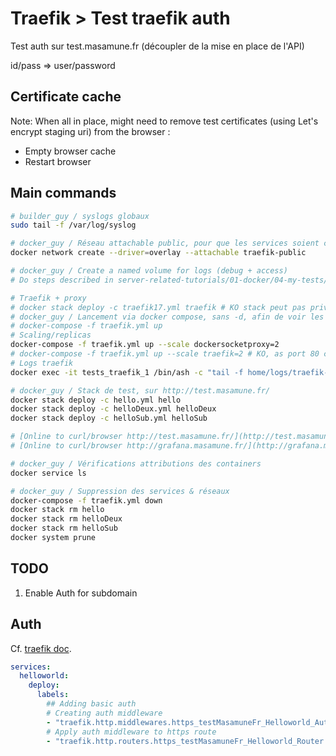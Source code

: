 # Traefik > Test traefik auth

Test auth sur test.masamune.fr (découpler de la mise en place de l'API)

id/pass => user/password

## Certificate cache

Note: When all in place, might need to remove test certificates (using Let's encrypt staging uri) from the browser :

- Empty browser cache
- Restart browser

## Main commands

```bash
# builder_guy / syslogs globaux
sudo tail -f /var/log/syslog

# docker_guy / Réseau attachable public, pour que les services soient connectés à traefik/internet
docker network create --driver=overlay --attachable traefik-public

# docker_guy / Create a named volume for logs (debug + access)
# Do steps described in server-related-tutorials/01-docker/04-my-tests/09-traefik-curated/06-prod-traefik-curated/README.md #### How to manage named volumes access rights

# Traefik + proxy
# docker stack deploy -c traefik17.yml traefik # KO stack peut pas privileged
# docker_guy / Lancement via docker compose, sans -d, afin de voir les logs (forcés en json-file)
# docker-compose -f traefik.yml up
# Scaling/replicas
docker-compose -f traefik.yml up --scale dockersocketproxy=2
# docker-compose -f traefik.yml up --scale traefik=2 # KO, as port 80 can be published to one instance only
# Logs traefik
docker exec -it tests_traefik_1 /bin/ash -c "tail -f home/logs/traefik-debug.log"

# docker_guy / Stack de test, sur http://test.masamune.fr/
docker stack deploy -c hello.yml hello
docker stack deploy -c helloDeux.yml helloDeux
docker stack deploy -c helloSub.yml helloSub

# [Online to curl/browser http://test.masamune.fr/](http://test.masamune.fr/)
# [Online to curl/browser http://grafana.masamune.fr/](http://grafana.masamune.fr/)

# docker_guy / Vérifications attributions des containers
docker service ls

# docker_guy / Suppression des services & réseaux
docker-compose -f traefik.yml down
docker stack rm hello
docker stack rm helloDeux
docker stack rm helloSub
docker system prune
```

## TODO

1. Enable Auth for subdomain

## Auth

Cf. [traefik doc](https://docs.traefik.io/middlewares/basicauth/).

```yaml
services:
  helloworld:
    deploy:
      labels:
        ## Adding basic auth
        # Creating auth middleware
        - "traefik.http.middlewares.https_testMasamuneFr_Helloworld_Auth.basicauth.users=user:$$apr1$$q8eZFHjF$$Fvmkk//V6Btlaf2i/ju5n/" # user/password
        # Apply auth middleware to https route
        - "traefik.http.routers.https_testMasamuneFr_Helloworld_Router.middlewares=https_testMasamuneFr_Helloworld_Auth"
```
